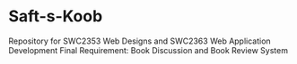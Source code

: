 # Saft-s-Koob
Repository for SWC2353 Web Designs and SWC2363 Web Application Development Final Requirement: Book Discussion and Book Review System
